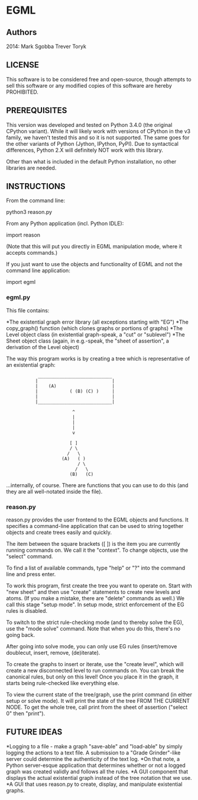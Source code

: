 # EGML
## Authors
2014:
Mark Sgobba 
Trever Toryk 

## LICENSE

This software is to be considered free and open-source, though attempts to sell this software or any modified copies of this software are hereby PROHIBITED.

## PREREQUISITES

This version was developed and tested on Python 3.4.0 (the original CPython variant).  While it will likely work with versions of CPython in the v3 family, we haven't tested this and so it is not supported.  The same goes for the other variants of Python (Jython, IPython, PyPI).  Due to syntactical differences, Python 2.X will definitely NOT work with this library.

Other than what is included in the default Python installation, no other libraries are needed.

## INSTRUCTIONS

From the command line:

python3 reason.py

From any Python application (incl. Python IDLE):

import reason

(Note that this will put you directly in EGML manipulation mode, where it accepts commands.)

If you just want to use the objects and functionality of EGML and not the command line application:

import egml

### egml.py

This file contains:

*The existential graph error library (all exceptions starting with "EG")
*The copy_graph() function (which clones graphs or portions of graphs)
*The Level object class (in existential graph-speak, a "cut" or "sublevel")
*The Sheet object class (again, in e.g.-speak, the "sheet of assertion", a derivation of the Level object)

The way this program works is by creating a tree which is representative of an existential graph:

				____________________________
			   |							|
			   |	(A)						|
			   |			( (B) (C) )		|
			   |							|
			   |____________________________|
			   
							 ^
							 |
							 |
							 |
							 v
							 
							[ ]
							/ \
						   /   \
						 (A)   ( )
							   / \
							  /   \
							(B)   (C)
							
...internally, of course.  There are functions that you can use to do this (and they are all well-notated inside the file).

### reason.py

reason.py provides the user frontend to the EGML objects and functions.  It specifies a command-line application that can be used to string together objects and create trees easily and quickly.

The item between the square brackets ([ ]) is the item you are currently running commands on.  We call it the "context".  To change objects, use the "select" command.

To find a list of available commands, type "help" or "?" into the command line and press enter.

To work this program, first create the tree you want to operate on.  Start with "new sheet" and then use "create" statements to create new levels and atoms.  (If you make a mistake, there are "delete" commands as well.)  We call this stage "setup mode".  In setup mode, strict enforcement of the EG rules is disabled.

To switch to the strict rule-checking mode (and to thereby solve the EG), use the "mode solve" command.  Note that when you do this, there's no going back.

After going into solve mode, you can only use EG rules (insert/remove doublecut, insert, remove, (de)iterate).

To create the graphs to insert or iterate, use the "create level", which will create a new disconnected level to run commands on.  You can break the canonical rules, but only on this level!  Once you place it in the graph, it starts being rule-checked like everything else.

To view the current state of the tree/graph, use the print command (in either setup or solve mode).  It will print the state of the tree FROM THE CURRENT NODE.  To get the whole tree, call print from the sheet of assertion ("select 0" then "print").

## FUTURE IDEAS

*Logging to a file - make a graph "save-able" and "load-able" by simply logging the actions to a text file.  A submission to a "Grade Grinder"-like server could determine the authenticity of the text log.
*On that note, a Python server-esque application that determines whether or not a logged graph was created validly and follows all the rules.
*A GUI component that displays the actual existential graph instead of the tree notation that we use.
*A GUI that uses reason.py to create, display, and manipulate existential graphs.
